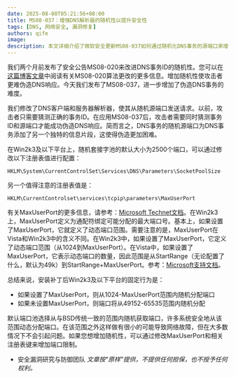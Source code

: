 ```yaml
---
date: 2025-08-08T05:21:56+08:00
title: MS08-037：增强DNS解析器的随机性以提升安全性
tags: [DNS, 网络安全, 漏洞修复]
authors: qife
image: 
description: 本文详细介绍了微软安全更新MS08-037如何通过随机化DNS事务的源端口来增强安全性，使攻击者更难伪造DNS响应，同时提供了相关注册表配置的技术细节。
---
```


我们两个月前发布了安全公告MS08-020来改进DNS事务ID的随机性。您可以在[这篇博客文章](https://example.com)中阅读有关MS08-020算法更改的更多信息。增加随机性使攻击者更难伪造DNS响应。今天我们发布了MS08-037，进一步增加了伪造DNS事务的难度。

我们修改了DNS客户端和服务器解析器，使其从随机源端口发送请求。以前，攻击者只需要猜测正确的事务ID。在应用MS08-037后，攻击者需要同时猜测事务ID和源端口才能成功伪造DNS响应。简而言之，DNS事务的随机源端口为DNS事务添加了另一个独特的信息片段，这使得伪造更加困难。

在Win2k3及以下平台上，随机套接字池的默认大小为2500个端口，可以通过修改以下注册表值进行配置：
```
HKLM\System\CurrentControlSet\Services\DNS\Parameters\SocketPoolSize
```

另一个值得注意的注册表值是：
```
HKLM\CurrentControlset\services\tcpip\parameters\MaxUserPort
```

有关MaxUserPort的更多信息，请参考：[Microsoft Technet文档](http://technet2.microsoft.com/windowsserver/en/library/730fb465-d402-4853-bacc-16ba78e9fcc01033.mspx?mfr=true)。在Win2k3上，MaxUserPort定义为通配符绑定可能分配的最大端口号。基本上，如果设置了MaxUserPort，它就定义了动态端口范围。需要注意的是，MaxUserPort在Vista和Win2k3中的含义不同。在Win2k3中，如果设置了MaxUserPort，它定义了动态端口范围（从1024到MaxUserPort）。在Vista中，如果设置了MaxUserPort，它表示动态端口的数量，因此范围是从StartRange（无论配置了什么，默认为49k）到StartRange+MaxUserPort。参考：[Microsoft支持文档](http://support.microsoft.com/kb/929851)。

总结来说，安装补丁后Win2k3及以下平台的固定行为是：
- 如果设置了MaxUserPort，则从1024-MaxUserPort范围内随机分配端口
- 如果未设置MaxUserPort，则端口将从49152-65535范围内随机分配

默认端口池选择从与BSD传统一致的范围内随机获取端口，许多系统安全地从该范围动态分配端口。在该范围之外这样做有很小的可能导致网络故障，但在大多数情况下不会引起问题。如果您想增加随机性，可以通过修改MaxUserPort和相关注册表键来增加端口限制。

- 安全漏洞研究与防御团队
*文章按"原样"提供，不提供任何担保，也不授予任何权利。*